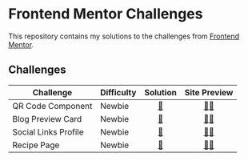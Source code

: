 # Frontend Mentor Challenges

This repository contains my solutions to the challenges from [Frontend Mentor](https://www.frontendmentor.io/).

## Challenges

<table>
    <thead>
        <tr>
            <th>Challenge</th>
            <th>Difficulty</th>
            <th>Solution</th>
            <th>Site Preview</th>
        </tr>
    </thead>
    <tbody>
        <tr>
            <td>QR Code Component</td>
            <td>Newbie</td>
            <td align="center"><a href="./qr-code-component">📝</a></td>
            <td align="center"><a href="https://qr-code-component-iota-blue.vercel.app//">👨‍💻</a></td>
        </tr>
        <tr>
            <td>Blog Preview Card</td>
            <td>Newbie</td>
            <td align="center"><a href="./blog-preview-card">📝</a></td>
            <td align="center"><a href="https://frontendmentor-rust-ten.vercel.app/">👨‍💻</a></td>
        </tr>
        <tr>
            <td>Social Links Profile</td>
            <td>Newbie</td>
            <td align="center"><a href="./social-links-profile/">📝</a></td>
            <td align="center"><a href="https://social-link-profile-neon.vercel.app/">👨‍💻</a></td>
        </tr>
        <tr>
            <td>Recipe Page</td>
            <td>Newbie</td>
            <td align="center"><a href="./recipe-page-main/">📝</a></td>
            <td align="center"><a href="https://recipe-page-pi-one.vercel.app/">👨‍💻</a></td>
        </tr>
</table>
